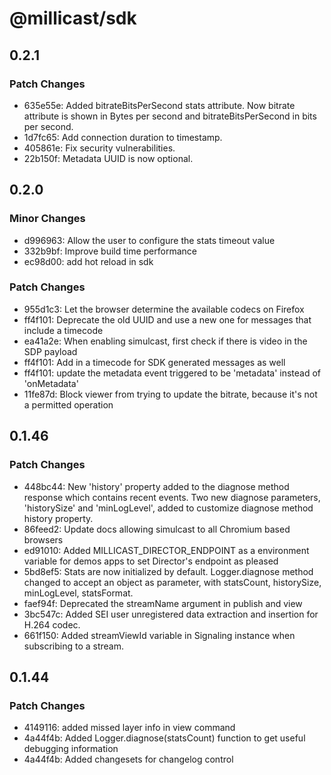 # @millicast/sdk

## 0.2.1

### Patch Changes

- 635e55e: Added bitrateBitsPerSecond stats attribute. Now bitrate attribute is shown in Bytes per second and bitrateBitsPerSecond in bits per second.
- 1d7fc65: Add connection duration to timestamp.
- 405861e: Fix security vulnerabilities.
- 22b150f: Metadata UUID is now optional.

## 0.2.0

### Minor Changes

- d996963: Allow the user to configure the stats timeout value
- 332b9bf: Improve build time performance
- ec98d00: add hot reload in sdk

### Patch Changes

- 955d1c3: Let the browser determine the available codecs on Firefox
- ff4f101: Deprecate the old UUID and use a new one for messages that include a timecode
- ea41a2e: When enabling simulcast, first check if there is video in the SDP payload
- ff4f101: Add in a timecode for SDK generated messages as well
- ff4f101: update the metadata event triggered to be \'metadata\' instead of \'onMetadata\'
- 11fe87d: Block viewer from trying to update the bitrate, because it\'s not a permitted operation

## 0.1.46

### Patch Changes

- 448bc44: New 'history' property added to the diagnose method response which contains recent events. Two new diagnose parameters, 'historySize' and 'minLogLevel', added to customize diagnose method history property.
- 86feed2: Update docs allowing simulcast to all Chromium based browsers
- ed91010: Added MILLICAST_DIRECTOR_ENDPOINT as a environment variable for demos apps to set Director's endpoint as pleased
- 5bd8ef5: Stats are now initialized by default. Logger.diagnose method changed to accept an object as parameter, with statsCount, historySize, minLogLevel, statsFormat.
- faef94f: Deprecated the streamName argument in publish and view
- 3bc547c: Added SEI user unregistered data extraction and insertion for H.264 codec.
- 661f150: Added streamViewId variable in Signaling instance when subscribing to a stream.

## 0.1.44

### Patch Changes

- 4149116: added missed layer info in view command
- 4a44f4b: Added Logger.diagnose(statsCount) function to get useful debugging information
- 4a44f4b: Added changesets for changelog control
